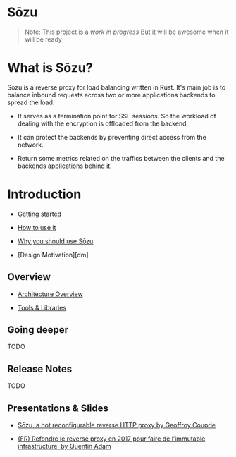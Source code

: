 # Sōzu

> Note: This project is a *work in progress*
> But it will be awesome when it will be ready

# What is Sōzu?

Sōzu is a reverse proxy for load balancing written in Rust. It's main job is to balance inbound requests across two or more applications backends to spread the load.

* It serves as a termination point for SSL sessions. So the workload of dealing with the encryption is offloaded from the backend.

* It can protect the backends by preventing direct access from the network.

* Return some metrics related on the traffics between the clients and the backends applications behind it.

# Introduction

* [Getting started][gs]

* [How to use it][hw]

* [Why you should use Sōzu][ws]

* [Design Motivation][dm]

## Overview

* [Architecture Overview][ar]

* [Tools & Libraries][tl]

## Going deeper

TODO

## Release Notes

TODO

## Presentations & Slides

* [Sōzu, a hot reconfigurable reverse HTTP proxy by Geoffroy Couprie](https://youtu.be/y4NdVW9sHtU)

* [(FR) Refondre le reverse proxy en 2017 pour faire de l’immutable infrastructure. by Quentin Adam](https://youtu.be/uv3BG1J8YKc)

[gs]: ./getting_started.md
[hw]: ./how_to_use.md
[dw]: ./design_motivation.md
[ar]: ./architecture.md
[tl]: ./tools_libraries.md
[ws]: ./why_you_should_use.md